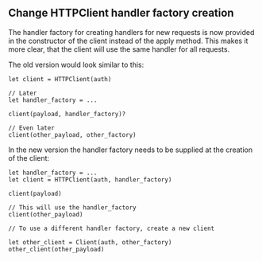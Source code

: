 ## Change HTTPClient handler factory creation

The handler factory for creating handlers for new requests is now provided in the constructor of the client instead of the apply method. This makes it more clear, that the client will use the same handler for all requests.

The old version would look similar to this:

```pony
let client = HTTPClient(auth)

// Later
let handler_factory = ...

client(payload, handler_factory)?

// Even later
client(other_payload, other_factory)
```

In the new version the handler factory needs to be supplied at the
creation of the client:

```pony
let handler_factory = ...
let client = HTTPClient(auth, handler_factory)

client(payload)

// This will use the handler_factory
client(other_payload)

// To use a different handler factory, create a new client

let other_client = Client(auth, other_factory)
other_client(other_payload)
```
